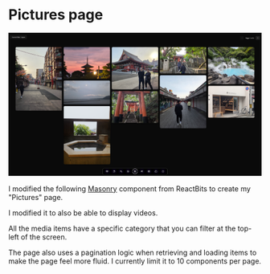 # Pictures page

![alt text](pictures.png)

I modified the following [Masonry](https://reactbits.dev/components/masonry) component from ReactBits to create my "Pictures" page.

I modified it to also be able to display videos.

All the media items have a specific category that you can filter at the top-left of the screen.

The page also uses a pagination logic when retrieving and loading items to make the page feel more fluid. I currently limit it to 10 components per page.
